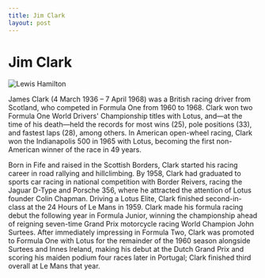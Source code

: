 ```yaml
---
title: Jim Clark
layout: post
---
```


# Jim Clark

![Lewis Hamilton](https://upload.wikimedia.org/wikipedia/commons/thumb/4/4f/Jim_Clark_in_1963_%28cropped%29.JPG/220px-Jim_Clark_in_1963_%28cropped%29.JPG)

James Clark (4 March 1936 – 7 April 1968) was a British racing driver from Scotland, who competed in Formula One from 1960 to 1968. Clark won two Formula One World Drivers' Championship titles with Lotus, and—at the time of his death—held the records for most wins (25), pole positions (33), and fastest laps (28), among others. In American open-wheel racing, Clark won the Indianapolis 500 in 1965 with Lotus, becoming the first non-American winner of the race in 49 years.


Born in Fife and raised in the Scottish Borders, Clark started his racing career in road rallying and hillclimbing. By 1958, Clark had graduated to sports car racing in national competition with Border Reivers, racing the Jaguar D-Type and Porsche 356, where he attracted the attention of Lotus founder Colin Chapman. Driving a Lotus Elite, Clark finished second-in-class at the 24 Hours of Le Mans in 1959. Clark made his formula racing debut the following year in Formula Junior, winning the championship ahead of reigning seven-time Grand Prix motorcycle racing World Champion John Surtees. After immediately impressing in Formula Two, Clark was promoted to Formula One with Lotus for the remainder of the 1960 season alongside Surtees and Innes Ireland, making his debut at the Dutch Grand Prix and scoring his maiden podium four races later in Portugal; Clark finished third overall at Le Mans that year. 


